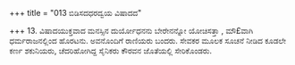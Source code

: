 +++
title = "013 ಬಿಡಿಸದಧರದ್ವಯ ವಿಷಾದದ"

+++
13. ವಿಷಾದಯುಕ್ತವಾದ ಮನಸ್ಸಿನ ದುರ್ಯೋಧನನು ಬೇರೇನನ್ನೋ ಯೋಚಿಸತ್ತಾ , ಮೌ£ವಾಗಿ ಧರ್ಮರಾಜನಲ್ಲಿಂದ ಹೊರಟನು. ಅವನೊಂದಿಗೆ ರಾಣಿಯರು ಬಂದರು. ಸೇವಕರ ಮೂಲಕ ಸೂಚನೆ ನೀಡಿದ ಕೂಡಲೇ ಕರ್ಣ ಶಕುನಿಯರು, ಚೆದರಿಹೋಗಿದ್ದ ಸೈನಿಕರು ಕೌರವನ ಜೊತೆಯಲ್ಲಿ ಸೇರಿಕೊಂಡರು.